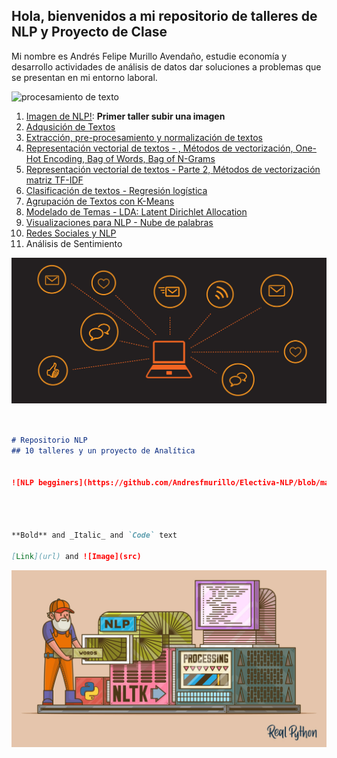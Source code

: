 ## Hola, bienvenidos a mi repositorio de talleres de NLP y Proyecto de Clase

Mi nombre es Andrés Felipe Murillo Avendaño, estudie economía y desarrollo actividades de análisis de datos dar soluciones a problemas que se presentan en mi entorno laboral.

![procesamiento de texto](https://www.google.com/url?sa=i&url=https%3A%2F%2Frealpython.com%2Fnltk-nlp-python%2F&psig=AOvVaw3_9cPMwKL-F03FLjr_C3ZC&ust=1622084017816000&source=images&cd=vfe&ved=0CAIQjRxqFwoTCKis_YOs5vACFQAAAAAdAAAAABAu)


1. [Imagen de NLP!](https://github.com/Andresfmurillo/Electiva-NLP/blob/main/NLP.jpg): **Primer taller subir una imagen**
2. [Adqusición de Textos](https://github.com/Andresfmurillo/Electiva-NLP/blob/main/Tarea2_NLP.ipynb) 
3. [Extracción, pre-procesamiento y normalización de textos](https://github.com/Andresfmurillo/Electiva-NLP/blob/main/Taller%20%233%20Web%20Scraping.ipynb)
4. [Representación vectorial de textos - , Métodos de vectorización, One-Hot Encoding, Bag of Words, Bag of N-Grams](https://github.com/Andresfmurillo/Electiva-NLP/blob/main/Taller%20%234%20-%20NLP%20(1).ipynb)
5. [Representación vectorial de textos - Parte 2, Métodos de vectorización matriz TF-IDF](https://github.com/Andresfmurillo/Electiva-NLP/blob/main/Taller%205%20-%2025marzo2021%20-%20AndresFelipeMurillo%20(1).ipynb)
6. [Clasificación de textos - Regresión logística](https://github.com/Andresfmurillo/Electiva-NLP/blob/main/Taller%20NLP%2022abril2021.ipynb)
7. [Agrupación de Textos con K-Means](https://github.com/Andresfmurillo/Electiva-NLP/blob/main/taller8.ipynb)
8. [Modelado de Temas - LDA: Latent Dirichlet Allocation](https://github.com/Andresfmurillo/Electiva-NLP/blob/main/Taller9_NLP.ipynb)
9. [Visualizaciones para NLP - Nube de palabras](https://github.com/Andresfmurillo/Electiva-NLP/blob/main/Taller10_NLP.ipynb)
10. [Redes Sociales y NLP](https://github.com/Andresfmurillo/Electiva-NLP/blob/main/taller11.ipynb)
11. Análisis de Sentimiento 

 
![Imagen de NLP](https://github.com/Andresfmurillo/Electiva-NLP/blob/main/2019-11-7_best-nlp-tools-libraries-services.jpg)
 
 
```markdown


# Repositorio NLP
## 10 talleres y un proyecto de Analítica


![NLP begginers](https://github.com/Andresfmurillo/Electiva-NLP/blob/main/NLPbegginers.jpg)




**Bold** and _Italic_ and `Code` text

[Link](url) and ![Image](src)
```
![NLP begginers](https://github.com/Andresfmurillo/Electiva-NLP/blob/main/NLPbegginers.jpg)
